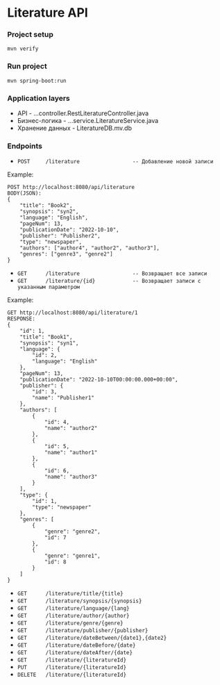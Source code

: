 # Literature API

### Project setup

```
mvn verify
```

### Run project

```
mvn spring-boot:run
```

### Application layers

* API 			    - ...controller.RestLiteratureController.java
* Бизнес-логика 	- ...service.LiteratureService.java
* Хранение данных	- LiteratureDB.mv.db

### Endpoints

* `POST 	/literature 				-- Добавление новой записи`

Example:

```
POST http://localhost:8080/api/literature
BODY(JSON):
{
    "title": "Book2",
    "synopsis": "syn2",
    "language": "English",
    "pageNum": 13,
    "publicationDate": "2022-10-10",
    "publisher": "Publisher2",
    "type": "newspaper",
    "authors": ["author4", "author2", "author3"],
    "genres": ["genre3", "genre2"]
}
```

* `GET		/literature 				-- Возвращает все записи`
* `GET		/literature/{id}			-- Возвращает записи с указанным параметром`

Example:

```
GET http://localhost:8080/api/literature/1
RESPONSE:
{
    "id": 1,
    "title": "Book1",
    "synopsis": "syn1",
    "language": {
        "id": 2,
        "language": "English"
    },
    "pageNum": 13,
    "publicationDate": "2022-10-10T00:00:00.000+00:00",
    "publisher": {
        "id": 3,
        "name": "Publisher1"
    },
    "authors": [
        {
            "id": 4,
            "name": "author2"
        },
        {
            "id": 5,
            "name": "author1"
        },
        {
            "id": 6,
            "name": "author3"
        }
    ],
    "type": {
        "id": 1,
        "type": "newspaper"
    },
    "genres": [
        {
            "genre": "genre2",
            "id": 7
        },
        {
            "genre": "genre1",
            "id": 8
        }
    ]
}
```

* `GET		/literature/title/{title}`
* `GET		/literature/synopsis/{synopsis}`
* `GET		/literature/language/{lang}`
* `GET		/literature/author/{author}`
* `GET		/literature/genre/{genre}`
* `GET		/literature/publisher/{publisher}`
* `GET		/literature/dateBetween/{date1},{date2}`
* `GET		/literature/dateBefore/{date}`
* `GET		/literature/dateAfter/{date}`
* `GET		/literature/{literatureId}`
* `PUT		/literature/{literatureId}`
* `DELETE	/literature/{literatureId}`